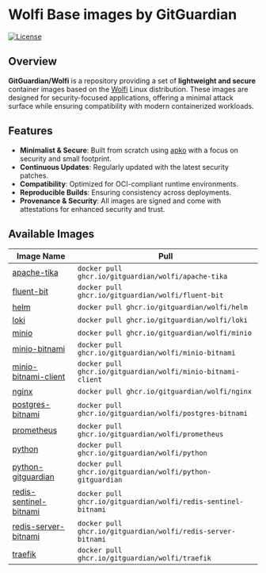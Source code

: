 # Wolfi Base images by GitGuardian

[![License](https://img.shields.io/github/license/GitGuardian/wolfi)](LICENSE)

## Overview

**GitGuardian/Wolfi** is a repository providing a set of **lightweight and secure** container images based on the [Wolfi](https://wolfi.dev/) Linux distribution. These images are designed for security-focused applications, offering a minimal attack surface while ensuring compatibility with modern containerized workloads.

## Features

- **Minimalist & Secure**: Built from scratch using [apko](https://github.com/chainguard-dev/apko) with a focus on security and small footprint.
- **Continuous Updates**: Regularly updated with the latest security patches.
- **Compatibility**: Optimized for OCI-compliant runtime environments.
- **Reproducible Builds**: Ensuring consistency across deployments.
- **Provenance & Security**: All images are signed and come with attestations for enhanced security and trust.

## Available Images

| Image Name                                                 | Pull                                                           |
| ---------------------------------------------------------- | -------------------------------------------------------------- |
| [apache-tika](./images/apache-tika/)                       | `docker pull ghcr.io/gitguardian/wolfi/apache-tika`            |
| [fluent-bit](./images/fluent-bit/)                         | `docker pull ghcr.io/gitguardian/wolfi/fluent-bit`             |
| [helm](./images/helm/)                                     | `docker pull ghcr.io/gitguardian/wolfi/helm`                   |
| [loki](./images/loki/)                                     | `docker pull ghcr.io/gitguardian/wolfi/loki`                   |
| [minio](./images/loki/)                                    | `docker pull ghcr.io/gitguardian/wolfi/minio`                  |
| [minio-bitnami](./images/minio-bitnami/)                   | `docker pull ghcr.io/gitguardian/wolfi/minio-bitnami`          |
| [minio-bitnami-client](./images/minio-bitnami-client/)     | `docker pull ghcr.io/gitguardian/wolfi/minio-bitnami-client`   |
| [nginx](./images/nginx/)                                   | `docker pull ghcr.io/gitguardian/wolfi/nginx`                  |
| [postgres-bitnami](./images/postgres-bitnami/)             | `docker pull ghcr.io/gitguardian/wolfi/postgres-bitnami`       |
| [prometheus](./images/prometheus/)                         | `docker pull ghcr.io/gitguardian/wolfi/prometheus`             |
| [python](./images/python/)                                 | `docker pull ghcr.io/gitguardian/wolfi/python`                 |
| [python-gitguardian](./images/python-gitguardian/)         | `docker pull ghcr.io/gitguardian/wolfi/python-gitguardian`     |
| [redis-sentinel-bitnami](./images/redis-sentinel-bitnami/) | `docker pull ghcr.io/gitguardian/wolfi/redis-sentinel-bitnami` |
| [redis-server-bitnami](./images/redis-server-bitnami/)     | `docker pull ghcr.io/gitguardian/wolfi/redis-server-bitnami`   |
| [traefik](./images/traefik/)                               | `docker pull ghcr.io/gitguardian/wolfi/traefik`                |
